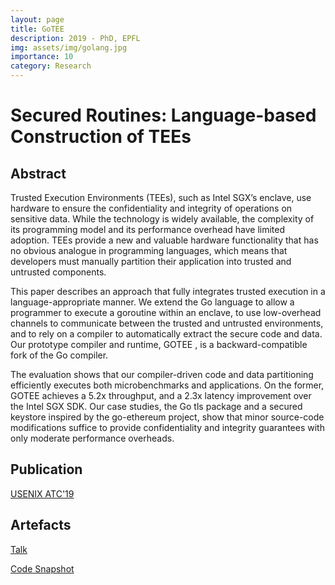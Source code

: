 ```yaml
---
layout: page
title: GoTEE 
description: 2019 - PhD, EPFL
img: assets/img/golang.jpg
importance: 10
category: Research 
---
```


# Secured Routines: Language-based Construction of TEEs 

## Abstract

Trusted Execution Environments (TEEs), such as Intel SGX’s enclave, use hardware to ensure the confidentiality and integrity of operations on sensitive data. While the technology is widely available, the complexity of its programming model and its performance overhead have limited adoption. TEEs provide a new and valuable hardware functionality that has no obvious analogue in programming languages, which means that developers must manually partition their application into trusted and untrusted components.

This paper describes an approach that fully integrates trusted execution in a language-appropriate manner. We extend the Go language to allow a programmer to execute a goroutine within an enclave, to use low-overhead channels to communicate between the trusted and untrusted environments, and to rely on a compiler to automatically extract the secure code and data. Our prototype compiler and runtime, GOTEE , is a backward-compatible fork of the Go compiler.

The evaluation shows that our compiler-driven code and data partitioning efficiently executes both microbenchmarks and applications. On the former, GOTEE achieves a 5.2x throughput, and a 2.3x latency improvement over the Intel SGX SDK. Our case studies, the Go tls package and a secured keystore inspired by the go-ethereum project, show that minor source-code modifications suffice to provide confidentiality and integrity guarantees with only moderate performance overheads.

## Publication

<a href='https://www.usenix.org/conference/atc19/presentation/ghosn'>USENIX ATC'19</a>

## Artefacts

<a href='https://www.youtube.com/watch?v=Gl7ml_xTk94'>Talk</a>

<a href='https://github.com/epfl-dcsl/gotee'>Code Snapshot</a>
